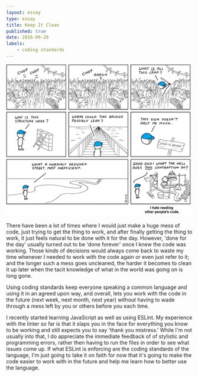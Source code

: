 ```yaml
---
layout: essay
type: essay
title: Keep It Clean
published: true
date: 2016-09-20
labels:
	- coding standards
---
```

<img class="ui medium right spaced image" src="../images/xkcd-other-peoples-code.png">

<!-- I'm going to experiment here and, as much as possible, dictate what to write as if it were a conversation -->
There have been a lot of times where I would just make a huge mess of code, just trying to get the thing to work, and after finally getting the thing to work, it just feels natural to be done with it for the day. However, 'done for the day' usually turned out to be 'done forever' once I knew the code was working. Those kinds of decisions would always come back to waste my time whenever I needed to work with the code again or even just refer to it; and the longer such a mess goes uncleaned, the harder it becomes to clean it up later when the tacit knowledge of what in the world was going on is long gone.

Using coding standards keep everyone speaking a common language and using it in an agreed upon way, and overall, lets you work with the code in the future (next week, next month, next year) without having to wade through a mess left by you or others before you each time.

I recently started learning JavaScript as well as using ESLint. My experience with the linter so far is that it slaps you in the face for everything you know to be working and still expects you to say 'thank you mistress.' While I'm not usually into that, I do appreciate the immediate feedback of of stylistic and programming errors, rather then having to run the files in order to see what issues come up. If what ESLint is enforcing are the coding standards of the language, I'm just going to take it on faith for now that it's going to make the code easier to work with in the future and help me learn how to better use the language. 
